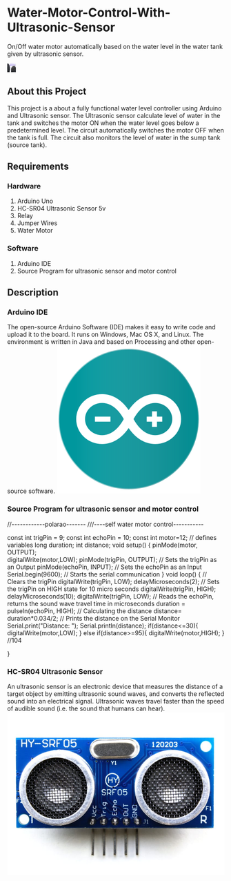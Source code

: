 # <h1>Water-Motor-Control-With-Ultrasonic-Sensor</h1>
On/Off water motor automatically based on the water level in the water tank given by ultrasonic sensor.

<img src="images/water_tank.jpg" style="width:20px;height:20px;">
<h2>About this Project</h2>
<p>This project is a about a fully functional water level controller using Arduino and Ultrasonic sensor. The Ultrasonic sensor calculate level of water in the tank and switches the motor ON when the water level goes below a predetermined level. The circuit automatically switches the motor OFF when the tank is full. The circuit also monitors the level of water in the sump tank (source tank).</p>
<h2>Requirements</h2>
<h3>Hardware</h3>
<ol>
  <li>Arduino Uno</li>
  <li>HC-SR04 Ultrasonic Sensor 5v</li>
  <li>Relay</li>
  <li>Jumper Wires</li>
  <li>Water Motor</li>
</ol>
<h3>Software</h3>
<ol>
  <li>Arduino IDE</li>
  <li>Source Program for ultrasonic sensor and motor control</li>
</ol>

<h2>Description</h2>
<h3>Arduino IDE</h3>
<p>The open-source Arduino Software (IDE) makes it easy to write code and upload it to the board. It runs on Windows, Mac OS X, and Linux. The environment is written in Java and based on Processing and other open-source software. <img src="images/arduino_ide.svg"></p>

<h3>Source Program for ultrasonic sensor and motor control</h3>
<div style="backgroud-color:black;">
//------------polarao-------
///----self water motor control-----------

const int trigPin = 9;
const int echoPin = 10;
const int motor=12;
// defines variables
long duration;
int distance;
void setup() {
pinMode(motor, OUTPUT);  
digitalWrite(motor,LOW);
pinMode(trigPin, OUTPUT); // Sets the trigPin as an Output
pinMode(echoPin, INPUT); // Sets the echoPin as an Input
Serial.begin(9600); // Starts the serial communication
}
void loop() {
// Clears the trigPin
digitalWrite(trigPin, LOW);
delayMicroseconds(2);
// Sets the trigPin on HIGH state for 10 micro seconds
digitalWrite(trigPin, HIGH);
delayMicroseconds(10);
digitalWrite(trigPin, LOW);
// Reads the echoPin, returns the sound wave travel time in microseconds
duration = pulseIn(echoPin, HIGH);
// Calculating the distance
distance= duration*0.034/2;
// Prints the distance on the Serial Monitor
Serial.print("Distance: ");
Serial.println(distance);
if(distance<=30){
   digitalWrite(motor,LOW);
  }
else if(distance>=95){
  digitalWrite(motor,HIGH);
  }
  //104 
  
}  
<div>

<h3>HC-SR04 Ultrasonic Sensor</h3>
<p>An ultrasonic sensor is an electronic device that measures the distance of a target object by emitting ultrasonic sound waves, and converts the reflected sound into an electrical signal. Ultrasonic waves travel faster than the speed of audible sound (i.e. the sound that humans can hear).<img src="images/ultrasonic_sensor.jpg"></p>

